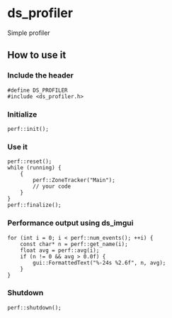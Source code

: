 # ds_profiler
Simple profiler

## How to use it

### Include the header

```
#define DS_PROFILER
#include <ds_profiler.h>
```

### Initialize

```
perf::init();
```

### Use it

```
perf::reset();
while (running) {
    {
	    perf::ZoneTracker("Main");
        // your code
    }
}
perf::finalize();
```

### Performance output using ds_imgui

```
for (int i = 0; i < perf::num_events(); ++i) {
	const char* n = perf::get_name(i);
	float avg = perf::avg(i);
	if (n != 0 && avg > 0.0f) {
		gui::FormattedText("%-24s %2.6f", n, avg);
	}
}
```

### Shutdown

```
perf::shutdown();
```

